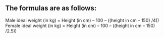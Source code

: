 ## The formulas are as follows:
Male ideal weight (in kg) = Height (in cm) – 100 – ((height in cm – 150) /4))
Female ideal weight (in kg) = Height (in cm) – 100 – ((height in cm – 150) /2.5))